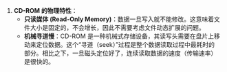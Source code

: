 1.  **CD-ROM 的物理特性**：
    *   **只读媒体 (Read-Only Memory)**：数据一旦写入就不能修改。这意味着文件大小是固定的，不会增长，因此不需要考虑文件动态扩展的问题。
    *   **机械寻道慢**：CD-ROM 是一种机械式存储设备，其读写头需要在盘片上移动来定位数据。这个“寻道（seek）”过程是整个数据读取过程中最耗时的部分。相比之下，一旦磁头定位好了，连续读取数据的速度（传输速率）是很快的。
